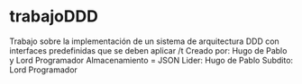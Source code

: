 # trabajoDDD
Trabajo sobre la implementación de un sistema de arquitectura DDD con interfaces predefinidas que se deben aplicar /t
Creado por: Hugo de Pablo y Lord Programador
Almacenamiento = JSON
Lider: Hugo de Pablo
Subdito: Lord Programador
